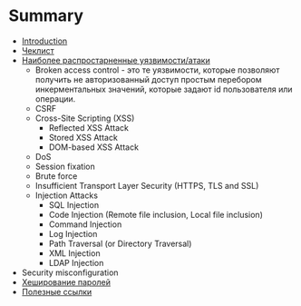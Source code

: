 # Summary

* [Introduction](README.md)
* [Чеклист](cheklist.md)
* [Наиболее распростарненные уязвимости/атаки](vulnerability-types.md)
  * Broken access control - это те уязвимости, которые позволяют получить не авторизованный доступ простым перебором инкерментальных значений, которые задают id пользователя или операции.
  * CSRF
  * Cross-Site Scripting (XSS)
    * Reflected XSS Attack
    * Stored XSS Attack
    * DOM-based XSS Attack
  * DoS
  * Session fixation
  * Brute force
  * Insufficient Transport Layer Security (HTTPS, TLS and SSL)
  * Injection Attacks
    * SQL Injection
    * Code Injection (Remote file inclusion, Local file inclusion)
    * Command Injection
    * Log Injection
    * Path Traversal (or Directory Traversal)
    * XML Injection
    * LDAP Injection
 * Security misconfiguration
* [Хеширование паролей](passwords-hashing.md)
* [Полезные ссылки](links.md) 

